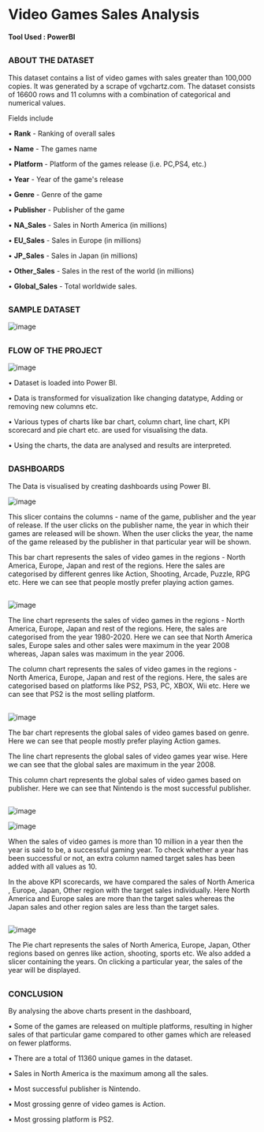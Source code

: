 # Video Games Sales Analysis

#### Tool Used : PowerBI

##
### ABOUT THE DATASET
This dataset contains a list of video games with sales greater than 100,000 copies. It was generated by a scrape of vgchartz.com. The dataset consists of 16600 rows and 11 columns with a  combination of categorical and numerical values.

Fields include

•	**Rank** - Ranking of overall sales

•	**Name** - The games name

• **Platform** - Platform of the games release (i.e. PC,PS4, etc.)

•	**Year** - Year of the game's release

•	**Genre** - Genre of the game

•	**Publisher** - Publisher of the game

•	**NA_Sales** - Sales in North America (in millions)

•	**EU_Sales** - Sales in Europe (in millions)

•	**JP_Sales** - Sales in Japan (in millions)

•	**Other_Sales** - Sales in the rest of the world (in millions)

•	**Global_Sales** - Total worldwide sales.

##
### SAMPLE DATASET
![image](https://user-images.githubusercontent.com/80042740/117544145-92f5ad80-b03d-11eb-9068-f880e9b0d2e9.png)

##
### FLOW OF THE PROJECT

![image](https://user-images.githubusercontent.com/80042740/117544159-aa349b00-b03d-11eb-8b83-202aa351db8d.png)

•	Dataset is loaded into Power BI.

•	Data is transformed for visualization like changing datatype, Adding or removing new columns etc.

•	Various types of charts like bar chart, column chart, line chart, KPI scorecard and pie chart etc. are used for visualising the data.

•	Using the charts, the data are analysed and results are interpreted.

##
### DASHBOARDS

The Data is visualised by creating dashboards using Power BI.

![image](https://user-images.githubusercontent.com/80042740/117544211-08fa1480-b03e-11eb-9880-72af81aa044f.png)

This slicer contains the columns - name of the game, publisher and the year of release. If the user clicks on the publisher name, the year in which their games are released will be shown. When the user clicks the year, the name of the game released by the publisher in that particular year will be shown.

This bar chart represents the sales of video games in the regions - North America, Europe, Japan and rest of the regions. Here the sales are categorised by different genres like Action, Shooting, Arcade, Puzzle, RPG etc. Here we can see that people mostly prefer playing action games.

##
![image](https://user-images.githubusercontent.com/80042740/117544222-16af9a00-b03e-11eb-8344-a71e61456dd0.png)

The line chart represents the sales of video games in the regions - North America, Europe, Japan and rest of the regions. Here, the sales are categorised from the year 1980-2020. Here we can see that North America sales, Europe sales and other sales were maximum in the year 2008 whereas, Japan sales was maximum in the year 2006.

The column chart represents the sales of video games in the regions - North America, Europe, Japan and rest of the regions. Here, the sales are categorised based on platforms like PS2, PS3, PC, XBOX, Wii etc. Here we can see that PS2 is the most selling platform.

##
![image](https://user-images.githubusercontent.com/80042740/117544551-a6097d00-b03f-11eb-9b72-513adedd0917.png)

The bar chart represents the global sales of video games based on genre. Here we can see that people mostly prefer playing Action games.

The line chart represents the global sales of video games year wise. Here we can see that the global sales are maximum in the year 2008.

This column chart represents the global sales of video games based on publisher. Here we can see that Nintendo is the most successful publisher.

##
![image](https://user-images.githubusercontent.com/80042740/117544566-b4579900-b03f-11eb-879d-f76a381c814d.png)

![image](https://user-images.githubusercontent.com/80042740/117544576-bfaac480-b03f-11eb-96dc-049baa3c6e2e.png)

When the sales of video games is more than 10 million in a year then the year is said to be, a successful gaming year. To check whether a year has been successful or not, an extra column named target sales has been added with all values as 10.

In the above KPI scorecards, we have compared the sales of North America , Europe, Japan, Other region with the target sales individually. Here North America and Europe sales are more than the target sales whereas the Japan sales and other region sales are less than the target sales. 

##
![image](https://user-images.githubusercontent.com/80042740/117544590-cfc2a400-b03f-11eb-9668-a7945c409689.png)

The Pie chart represents the sales of North America, Europe, Japan, Other regions based on genres like action, shooting, sports etc. We also added a slicer containing the years. On clicking a particular year, the sales of the year will be displayed.

##
### CONCLUSION
By analysing the above charts present in the dashboard,

•	Some of the games are released on multiple platforms, resulting in higher sales of that particular game compared to other games which are released on fewer platforms.

•	There are a total of 11360 unique games in the dataset.

•	Sales in North America is the maximum among all the sales.

•	Most successful publisher is Nintendo.

•	Most grossing genre of video games is Action.

•	Most grossing platform is PS2.
